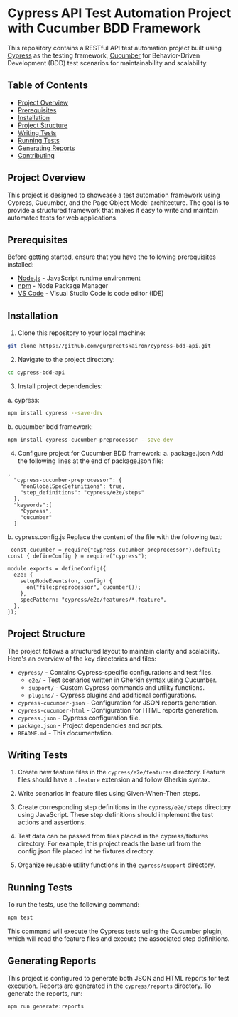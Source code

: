 # Cypress API Test Automation Project with Cucumber BDD Framework

This repository contains a RESTful API test automation project built using [Cypress](https://www.cypress.io/) as the testing framework, [Cucumber](https://cucumber.io/) for Behavior-Driven Development (BDD) test scenarios for maintainability and scalability.

## Table of Contents

- [Project Overview](#project-overview)
- [Prerequisites](#prerequisites)
- [Installation](#installation)
- [Project Structure](#project-structure)
- [Writing Tests](#writing-tests)
- [Running Tests](#running-tests)
- [Generating Reports](#generating-reports)
- [Contributing](#contributing)

## Project Overview

This project is designed to showcase a test automation framework using Cypress, Cucumber, and the Page Object Model architecture. The goal is to provide a structured framework that makes it easy to write and maintain automated tests for web applications.

## Prerequisites

Before getting started, ensure that you have the following prerequisites installed:

- [Node.js](https://nodejs.org/) - JavaScript runtime environment
- [npm](https://www.npmjs.com/) - Node Package Manager
- [VS Code](https://code.visualstudio.com/) - Visual Studio Code is code editor (IDE)

## Installation

1. Clone this repository to your local machine:

```bash
git clone https://github.com/gurpreetskairon/cypress-bdd-api.git
```

2. Navigate to the project directory:

```bash
cd cypress-bdd-api
```

3. Install project dependencies:

a. cypress:

```bash
npm install cypress --save-dev
```

b. cucumber bdd framework:

```bash
npm install cypress-cucumber-preprocessor --save-dev
```

4. Configure project for Cucumber BDD framework:
   a. package.json
   Add the following lines at the end of package.json file:

```
,
  "cypress-cucumber-preprocessor": {
    "nonGlobalSpecDefinitions": true,
    "step_definitions": "cypress/e2e/steps"
  },
  "keywords":[
    "Cypress",
    "cucumber"
  ]
```

b. cypress.config.js
Replace the content of the file with the following text:

```
 const cucumber = require("cypress-cucumber-preprocessor").default;
const { defineConfig } = require("cypress");

module.exports = defineConfig({
  e2e: {
    setupNodeEvents(on, config) {
      on("file:preprocessor", cucumber());
    },
    specPattern: "cypress/e2e/features/*.feature",
  },
});
```

## Project Structure

The project follows a structured layout to maintain clarity and scalability. Here's an overview of the key directories and files:

- `cypress/` - Contains Cypress-specific configurations and test files.
  - `e2e/` - Test scenarios written in Gherkin syntax using Cucumber.
  - `support/` - Custom Cypress commands and utility functions.
  - `plugins/` - Cypress plugins and additional configurations.
- `cypress-cucumber-json` - Configuration for JSON reports generation.
- `cypress-cucumber-html` - Configuration for HTML reports generation.
- `cypress.json` - Cypress configuration file.
- `package.json` - Project dependencies and scripts.
- `README.md` - This documentation.

## Writing Tests

1. Create new feature files in the `cypress/e2e/features` directory. Feature files should have a `.feature` extension and follow Gherkin syntax.

2. Write scenarios in feature files using Given-When-Then steps.

3. Create corresponding step definitions in the `cypress/e2e/steps` directory using JavaScript. These step definitions should implement the test actions and assertions.

4. Test data can be passed from files placed in the cypress/fixtures directory. For example, this project reads the base url from the config.json file placed int he fixtures directory.

5. Organize reusable utility functions in the `cypress/support` directory.

## Running Tests

To run the tests, use the following command:

```bash
npm test
```

This command will execute the Cypress tests using the Cucumber plugin, which will read the feature files and execute the associated step definitions.

## Generating Reports

This project is configured to generate both JSON and HTML reports for test execution. Reports are generated in the `cypress/reports` directory. To generate the reports, run:

```bash
npm run generate:reports
```

